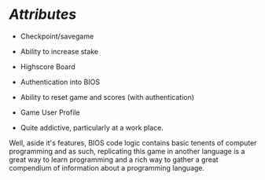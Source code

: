 # *Attributes*

* Checkpoint/savegame

* Ability to increase stake

* Highscore Board

* Authentication into BIOS

* Ability to reset game and scores (with authentication)

* Game User Profile 

* Quite addictive, particularly at a work place.

 Well, aside it's features, BIOS code logic contains basic tenents of computer programming and as such, replicating this game in another language is a great way to learn programming and a rich way to gather a great compendium of information about a programming language.
